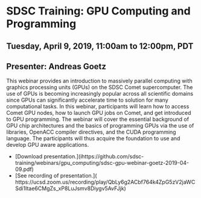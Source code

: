 # SDSC Training: GPU Computing and Programming
## Tuesday, April 9, 2019, 11:00am to 12:00pm, PDT
## Presenter: Andreas Goetz

This webinar provides an introduction to massively parallel computing with graphics processing units (GPUs) on the SDSC Comet supercomputer. The use of GPUs is becoming increasingly popular across all scientific domains since GPUs can significantly accelerate time to solution for many computational tasks. In this webinar, participants will learn how to access Comet GPU nodes, how to launch GPU jobs on Comet, and get introduced to GPU programming. The webinar will cover the essential background of GPU chip architectures and the basics of programming GPUs via the use of libraries, OpenACC compiler directives, and the CUDA programming language. The participants will thus acquire the foundation to use and develop GPU aware applications. 

<ul>
<li> [Download presentation.](ihttps://github.com/sdsc-training/webinars/gpu_computing/sdsc-gpu-webinar-goetz-2019-04-09.pdf)
</li>
<li> [See recording of presentation.](
https://ucsd.zoom.us/recording/play/QbLy6g2ACbf764k4ZpG5zV2jaWCSdi1Itae6CMgZs_xP8LuJsmv8Diygv5AvFJjk)
</li>
</ul>

